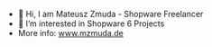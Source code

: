 - 👋 Hi, I am Mateusz Zmuda - Shopware Freelancer 
- 👀 I’m interested in Shopware 6 Projects
- More info:  www.mzmuda.de
